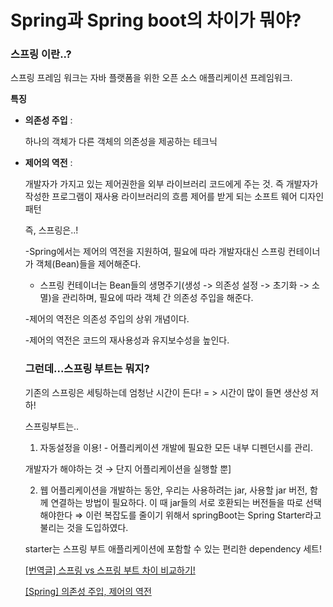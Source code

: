 # Spring과 Spring boot의 차이가 뭐야?

### 스프링 이란..?

스프링 프레임 워크는 자바 플랫폼을 위한 오픈 소스 애플리케이션 프레임워크.

 **특징**

- **의존성 주입** :

    하나의 객체가 다른 객체의 의존성을 제공하는 테크닉

- **제어의 역전** :

    개발자가 가지고 있는 제어권한을 외부 라이브러리 코드에게 주는 것. 즉 개발자가 작성한 프로그램이 재사용 라이브러리의 흐름 제어를 받게 되는 소프트 웨어 디자인 패턴 

    즉, 스프링은..!

    -Spring에서는 제어의 역전을 지원하여, 필요에 따라 개발자대신 스프링 컨테이너가 객체(Bean)들을 제어해준다.

    - 스프링 컨테이너는 Bean들의 생명주기(생성 -> 의존성 설정 -> 초기화 -> 소멸)을 관리하며, 필요에 따라 객체 간 의존성 주입을 해준다.

    -제어의 역전은 의존성 주입의 상위 개념이다.

    -제어의 역전은 코드의 재사용성과 유지보수성을 높인다.

    ### 그런데...스프링 부트는 뭐지?

    기존의 스프링은 세팅하는데 엄청난 시간이 든다! = > 시간이 많이 들면 생산성 저하!

    스프링부트는..

    1. 자동설정을 이용! - 어플리케이션 개발에 필요한 모든 내부 디펜던시를 관리.

    개발자가 해야하는 것 → 단지 어플리케이션을 실행할 뿐]

    2. 웹 어플리케이션을 개발하는 동안, 우리는 사용하려는 jar, 사용할 jar 버전, 함께 연결하는 방법이 필요하다. 이 때 jar들의 서로 호환되는 버전들을 따로 선택해야한다 ⇒ 이런 복잡도를 줄이기 위해서 springBoot는 Spring Starter라고 불리는 것을 도입하였다.

    starter는 스프링 부트 애플리케이션에 포함할 수 있는 편리한 dependency 세트!

    [[번역글] 스프링 vs 스프링 부트 차이 비교하기!](https://sas-study.tistory.com/274)

    [[Spring] 의존성 주입, 제어의 역전](https://velog.io/@damiano1027/Spring-%EC%9D%98%EC%A1%B4%EC%84%B1-%EC%A3%BC%EC%9E%85-%EC%A0%9C%EC%96%B4%EC%9D%98-%EC%97%AD%EC%A0%84)